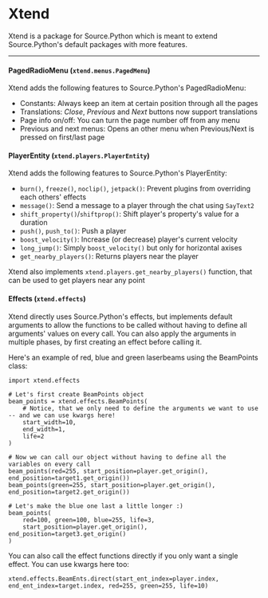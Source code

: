 # Xtend
Xtend is a package for Source.Python which is meant to extend Source.Python's default packages with more features.

----

#### PagedRadioMenu (`xtend.menus.PagedMenu`)
Xtend adds the following features to Source.Python's PagedRadioMenu:
 - Constants: Always keep an item at certain position through all the pages
 - Translations: *Close*, *Previous* and *Next* buttons now support translations
 - Page info on/off: You can turn the page number off from any menu
 - Previous and next menus: Opens an other menu when Previous/Next is pressed on first/last page

#### PlayerEntity (`xtend.players.PlayerEntity`)
Xtend adds the following features to Source.Python's PlayerEntity:
 - `burn()`, `freeze()`, `noclip()`, `jetpack()`: Prevent plugins from overriding each others' effects
 - `message()`: Send a message to a player through the chat using `SayText2`
 - `shift_property()`/`shiftprop()`: Shift player's property's value for a duration
 - `push()`, `push_to()`: Push a player
 - `boost_velocity()`: Increase (or decrease) player's current velocity
 - `long_jump()`: Simply `boost_velocity()` but only for horizontal axises
 - `get_nearby_players()`: Returns players near the player
 
Xtend also implements `xtend.players.get_nearby_players()` function, that can be used to get players near any point

#### Effects (`xtend.effects`)
Xtend directly uses Source.Python's effects, but implements default arguments to allow the functions to be called without having to define all arguments' values on every call.
You can also apply the arguments in multiple phases, by first creating an effect before calling it.

Here's an example of red, blue and green laserbeams using the BeamPoints class:

    import xtend.effects
    
    # Let's first create BeamPoints object
    beam_points = xtend.effects.BeamPoints(
        # Notice, that we only need to define the arguments we want to use -- and we can use kwargs here!
        start_width=10,
        end_width=1,
        life=2
    )
    
    # Now we can call our object without having to define all the variables on every call
    beam_points(red=255, start_position=player.get_origin(), end_position=target1.get_origin())
    beam_points(green=255, start_position=player.get_origin(), end_position=target2.get_origin())
    
    # Let's make the blue one last a little longer :)
    beam_points(
        red=100, green=100, blue=255, life=3,
        start_position=player.get_origin(), end_position=target3.get_origin()
    )

You can also call the effect functions directly if you only want a single effect. You can use kwargs here too:

    xtend.effects.BeamEnts.direct(start_ent_index=player.index, end_ent_index=target.index, red=255, green=255, life=10)
